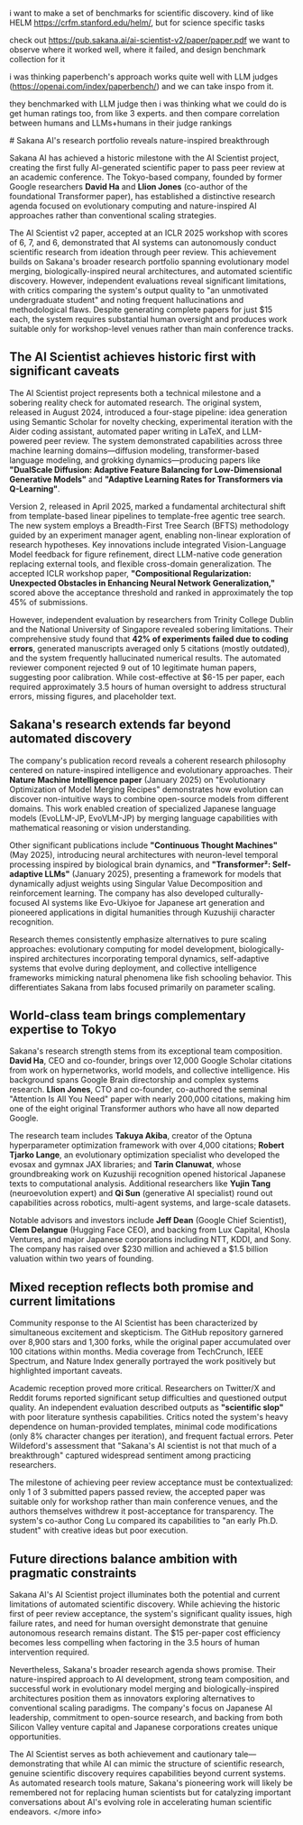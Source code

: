 i want to make a set of benchmarks for scientific discovery.
kind of like HELM https://crfm.stanford.edu/helm/, but for science specific tasks

check out https://pub.sakana.ai/ai-scientist-v2/paper/paper.pdf 
we want to observe where it worked well, where it failed, and design benchmark collection for it

i was thinking paperbench's approach works quite well with LLM judges (https://openai.com/index/paperbench/) and we can take inspo from it. 

they benchmarked with LLM judge
then i was thinking what we could do is get human ratings too, from like 3 experts. and then compare correlation between humans and LLMs+humans in their judge rankings




<more info>
# Sakana AI's research portfolio reveals nature-inspired breakthrough

Sakana AI has achieved a historic milestone with the AI Scientist project, creating the first fully AI-generated scientific paper to pass peer review at an academic conference. The Tokyo-based company, founded by former Google researchers **David Ha** and **Llion Jones** (co-author of the foundational Transformer paper), has established a distinctive research agenda focused on evolutionary computing and nature-inspired AI approaches rather than conventional scaling strategies.

The AI Scientist v2 paper, accepted at an ICLR 2025 workshop with scores of 6, 7, and 6, demonstrated that AI systems can autonomously conduct scientific research from ideation through peer review. This achievement builds on Sakana's broader research portfolio spanning evolutionary model merging, biologically-inspired neural architectures, and automated scientific discovery. However, independent evaluations reveal significant limitations, with critics comparing the system's output quality to "an unmotivated undergraduate student" and noting frequent hallucinations and methodological flaws. Despite generating complete papers for just $15 each, the system requires substantial human oversight and produces work suitable only for workshop-level venues rather than main conference tracks.

## The AI Scientist achieves historic first with significant caveats

The AI Scientist project represents both a technical milestone and a sobering reality check for automated research. The original system, released in August 2024, introduced a four-stage pipeline: idea generation using Semantic Scholar for novelty checking, experimental iteration with the Aider coding assistant, automated paper writing in LaTeX, and LLM-powered peer review. The system demonstrated capabilities across three machine learning domains—diffusion modeling, transformer-based language modeling, and grokking dynamics—producing papers like **"DualScale Diffusion: Adaptive Feature Balancing for Low-Dimensional Generative Models"** and **"Adaptive Learning Rates for Transformers via Q-Learning"**.

Version 2, released in April 2025, marked a fundamental architectural shift from template-based linear pipelines to template-free agentic tree search. The new system employs a Breadth-First Tree Search (BFTS) methodology guided by an experiment manager agent, enabling non-linear exploration of research hypotheses. Key innovations include integrated Vision-Language Model feedback for figure refinement, direct LLM-native code generation replacing external tools, and flexible cross-domain generalization. The accepted ICLR workshop paper, **"Compositional Regularization: Unexpected Obstacles in Enhancing Neural Network Generalization,"** scored above the acceptance threshold and ranked in approximately the top 45% of submissions.

However, independent evaluation by researchers from Trinity College Dublin and the National University of Singapore revealed sobering limitations. Their comprehensive study found that **42% of experiments failed due to coding errors**, generated manuscripts averaged only 5 citations (mostly outdated), and the system frequently hallucinated numerical results. The automated reviewer component rejected 9 out of 10 legitimate human papers, suggesting poor calibration. While cost-effective at $6-15 per paper, each required approximately 3.5 hours of human oversight to address structural errors, missing figures, and placeholder text.

## Sakana's research extends far beyond automated discovery

The company's publication record reveals a coherent research philosophy centered on nature-inspired intelligence and evolutionary approaches. Their **Nature Machine Intelligence paper** (January 2025) on "Evolutionary Optimization of Model Merging Recipes" demonstrates how evolution can discover non-intuitive ways to combine open-source models from different domains. This work enabled creation of specialized Japanese language models (EvoLLM-JP, EvoVLM-JP) by merging language capabilities with mathematical reasoning or vision understanding.

Other significant publications include **"Continuous Thought Machines"** (May 2025), introducing neural architectures with neuron-level temporal processing inspired by biological brain dynamics, and **"Transformer²: Self-adaptive LLMs"** (January 2025), presenting a framework for models that dynamically adjust weights using Singular Value Decomposition and reinforcement learning. The company has also developed culturally-focused AI systems like Evo-Ukiyoe for Japanese art generation and pioneered applications in digital humanities through Kuzushiji character recognition.

Research themes consistently emphasize alternatives to pure scaling approaches: evolutionary computing for model development, biologically-inspired architectures incorporating temporal dynamics, self-adaptive systems that evolve during deployment, and collective intelligence frameworks mimicking natural phenomena like fish schooling behavior. This differentiates Sakana from labs focused primarily on parameter scaling.

## World-class team brings complementary expertise to Tokyo

Sakana's research strength stems from its exceptional team composition. **David Ha**, CEO and co-founder, brings over 12,000 Google Scholar citations from work on hypernetworks, world models, and collective intelligence. His background spans Google Brain directorship and complex systems research. **Llion Jones**, CTO and co-founder, co-authored the seminal "Attention Is All You Need" paper with nearly 200,000 citations, making him one of the eight original Transformer authors who have all now departed Google.

The research team includes **Takuya Akiba**, creator of the Optuna hyperparameter optimization framework with over 4,000 citations; **Robert Tjarko Lange**, an evolutionary optimization specialist who developed the evosax and gymnax JAX libraries; and **Tarin Clanuwat**, whose groundbreaking work on Kuzushiji recognition opened historical Japanese texts to computational analysis. Additional researchers like **Yujin Tang** (neuroevolution expert) and **Qi Sun** (generative AI specialist) round out capabilities across robotics, multi-agent systems, and large-scale datasets.

Notable advisors and investors include **Jeff Dean** (Google Chief Scientist), **Clem Delangue** (Hugging Face CEO), and backing from Lux Capital, Khosla Ventures, and major Japanese corporations including NTT, KDDI, and Sony. The company has raised over $230 million and achieved a $1.5 billion valuation within two years of founding.

## Mixed reception reflects both promise and current limitations

Community response to the AI Scientist has been characterized by simultaneous excitement and skepticism. The GitHub repository garnered over 8,900 stars and 1,300 forks, while the original paper accumulated over 100 citations within months. Media coverage from TechCrunch, IEEE Spectrum, and Nature Index generally portrayed the work positively but highlighted important caveats.

Academic reception proved more critical. Researchers on Twitter/X and Reddit forums reported significant setup difficulties and questioned output quality. An independent evaluation described outputs as **"scientific slop"** with poor literature synthesis capabilities. Critics noted the system's heavy dependence on human-provided templates, minimal code modifications (only 8% character changes per iteration), and frequent factual errors. Peter Wildeford's assessment that "Sakana's AI scientist is not that much of a breakthrough" captured widespread sentiment among practicing researchers.

The milestone of achieving peer review acceptance must be contextualized: only 1 of 3 submitted papers passed review, the accepted paper was suitable only for workshop rather than main conference venues, and the authors themselves withdrew it post-acceptance for transparency. The system's co-author Cong Lu compared its capabilities to "an early Ph.D. student" with creative ideas but poor execution.

## Future directions balance ambition with pragmatic constraints

Sakana AI's AI Scientist project illuminates both the potential and current limitations of automated scientific discovery. While achieving the historic first of peer review acceptance, the system's significant quality issues, high failure rates, and need for human oversight demonstrate that genuine autonomous research remains distant. The $15 per-paper cost efficiency becomes less compelling when factoring in the 3.5 hours of human intervention required.

Nevertheless, Sakana's broader research agenda shows promise. Their nature-inspired approach to AI development, strong team composition, and successful work in evolutionary model merging and biologically-inspired architectures position them as innovators exploring alternatives to conventional scaling paradigms. The company's focus on Japanese AI leadership, commitment to open-source research, and backing from both Silicon Valley venture capital and Japanese corporations creates unique opportunities.

The AI Scientist serves as both achievement and cautionary tale—demonstrating that while AI can mimic the structure of scientific research, genuine scientific discovery requires capabilities beyond current systems. As automated research tools mature, Sakana's pioneering work will likely be remembered not for replacing human scientists but for catalyzing important conversations about AI's evolving role in accelerating human scientific endeavors.
</more info>